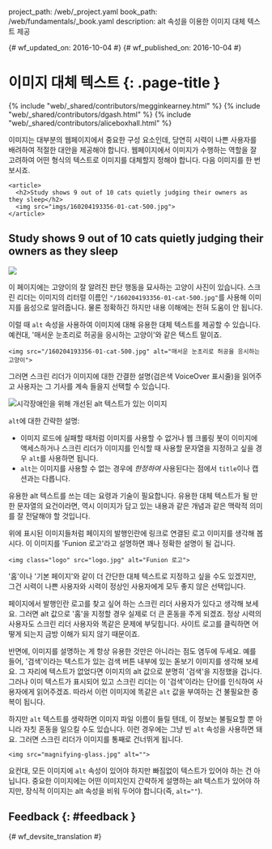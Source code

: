 project_path: /web/_project.yaml book_path: /web/fundamentals/_book.yaml description: alt 속성을 이용한 이미지 대체 텍스트 제공

{# wf_updated_on: 2016-10-04 #} {# wf_published_on: 2016-10-04 #}

# 이미지 대체 텍스트 {: .page-title }

{% include "web/_shared/contributors/megginkearney.html" %} {% include "web/_shared/contributors/dgash.html" %} {% include "web/_shared/contributors/aliceboxhall.html" %}

이미지는 대부분의 웹페이지에서 중요한 구성 요소인데, 당연히 시력이 나쁜 사용자를 배려하여 적절한 대안을 제공해야 합니다. 웹페이지에서 이미지가 수행하는 역할을 잘 고려하여 어떤 형식의 텍스트로 이미지를 대체할지 정해야 합니다. 다음 이미지를 한 번 보시죠.

    <article>
      <h2>Study shows 9 out of 10 cats quietly judging their owners as they sleep</h2>
      <img src="imgs/160204193356-01-cat-500.jpg">
    </article>
    

<article>
  <h2>Study shows 9 out of 10 cats quietly judging their owners as they sleep</h2>
  <img src="imgs/160204193356-01-cat-500.jpg">
</article>

이 페이지에는 고양이의 잘 알려진 판단 행동을 묘사하는 고양이 사진이 있습니다. 스크린 리더는 이미지의 리터럴 이름인 `"/160204193356-01-cat-500.jpg"`를 사용해 이미지를 음성으로 알려줍니다. 물론 정확하긴 하지만 내용 이해에는 전혀 도움이 안 됩니다.

이럴 때 `alt` 속성을 사용하여 이미지에 대해 유용한 대체 텍스트를 제공할 수 있습니다. 예컨대, '매서운 눈초리로 허공을 응시하는 고양이'와 같은 텍스트 말이죠.

    <img src="/160204193356-01-cat-500.jpg" alt="매서운 눈초리로 허공을 응시하는 고양이">
    

그러면 스크린 리더가 이미지에 대한 간결한 설명(검은색 VoiceOver 표시줄)을 읽어주고 사용자는 그 기사를 계속 들을지 선택할 수 있습니다.

![시각장애인을 위해 개선된 alt 텍스트가 있는 이미지](imgs/funioncat2.png)

`alt`에 대한 간략한 설명:

- 이미지 로드에 실패할 때처럼 이미지를 사용할 수 없거나 웹 크롤링 봇이 이미지에 액세스하거나 스크린 리더가 이미지를 인식할 때 사용할 문자열을 지정하고 싶을 경우 `alt`를 사용하면 됩니다.
- `alt`는 이미지를 사용할 수 없는 경우에 *한정하여* 사용된다는 점에서 `title`이나 캡션과는 다릅니다.

유용한 alt 텍스트를 쓰는 데는 요령과 기술이 필요합니다. 유용한 대체 텍스트가 될 만한 문자열의 요건이라면, 역시 이미지가 담고 있는 내용과 같은 개념과 같은 맥락적 의미를 잘 전달해야 할 것입니다.

위에 표시된 이미지들처럼 페이지의 발행인란에 링크로 연결된 로고 이미지를 생각해 봅시다. 이 이미지를 'Funion 로고'라고 설명하면 꽤나 정확한 설명이 될 겁니다.

    <img class="logo" src="logo.jpg" alt="Funion 로고">
    

'홈'이나 '기본 페이지'와 같이 더 간단한 대체 텍스트로 지정하고 싶을 수도 있겠지만, 그건 시력이 나쁜 사용자와 시력이 정상인 사용자에게 모두 좋지 않은 선택입니다.

페이지에서 발행인란 로고를 찾고 싶어 하는 스크린 리더 사용자가 있다고 생각해 보세요. 그러면 alt 값으로 '홈'을 지정할 경우 실제로 더 큰 혼동을 주게 되겠죠. 정상 시력의 사용자도 스크린 리더 사용자와 똑같은 문제에 부딪힙니다. 사이트 로고를 클릭하면 어떻게 되는지 금방 이해가 되지 않기 때문이죠.

반면에, 이미지를 설명하는 게 항상 유용한 것만은 아니라는 점도 염두에 두세요. 예를 들어, '검색'이라는 텍스트가 있는 검색 버튼 내부에 있는 돋보기 이미지를 생각해 보세요. 그 자리에 텍스트가 없었다면 이미지의 alt 값으로 분명히 '검색'을 지정했을 겁니다. 그러나 이미 텍스트가 표시되어 있고 스크린 리더는 이 '검색'이라는 단어를 인식하여 사용자에게 읽어주겠죠. 따라서 이런 이미지에 똑같은 `alt` 값을 부여하는 건 불필요한 중복이 됩니다.

하지만 `alt` 텍스트를 생략하면 이미지 파일 이름이 들릴 텐데, 이 정보는 불필요할 뿐 아니라 자칫 혼동을 일으킬 수도 있습니다. 이런 경우에는 그냥 빈 `alt` 속성을 사용하면 돼요. 그러면 스크린 리더가 이미지를 통째로 건너뛰게 됩니다.

    <img src="magnifying-glass.jpg" alt="">
    

요컨대, 모든 이미지에 `alt` 속성이 있어야 하지만 빠짐없이 텍스트가 있어야 하는 건 아닙니다. 중요한 이미지에는 어떤 이미지인지 간략하게 설명하는 alt 텍스트가 있어야 하지만, 장식적 이미지는 alt 속성을 비워 두어야 합니다(즉, `alt=""`).

## Feedback {: #feedback }

{# wf_devsite_translation #}